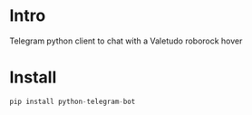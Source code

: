 # Intro
Telegram python client to chat with a Valetudo roborock hover

# Install

```python
pip install python-telegram-bot
```
